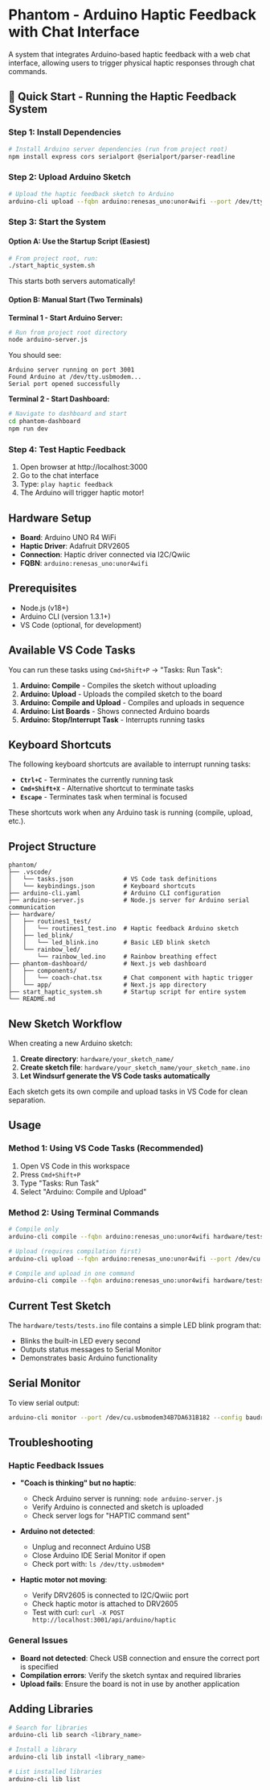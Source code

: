 # Phantom - Arduino Haptic Feedback with Chat Interface

A system that integrates Arduino-based haptic feedback with a web chat interface, allowing users to trigger physical haptic responses through chat commands.

## 🚀 Quick Start - Running the Haptic Feedback System

### Step 1: Install Dependencies
```bash
# Install Arduino server dependencies (run from project root)
npm install express cors serialport @serialport/parser-readline
```

### Step 2: Upload Arduino Sketch
```bash
# Upload the haptic feedback sketch to Arduino
arduino-cli upload --fqbn arduino:renesas_uno:unor4wifi --port /dev/tty.usbmodem* hardware/routines1_test
```

### Step 3: Start the System

#### Option A: Use the Startup Script (Easiest)
```bash
# From project root, run:
./start_haptic_system.sh
```
This starts both servers automatically!

#### Option B: Manual Start (Two Terminals)

**Terminal 1 - Start Arduino Server:**
```bash
# Run from project root directory
node arduino-server.js
```
You should see:
```
Arduino server running on port 3001
Found Arduino at /dev/tty.usbmodem...
Serial port opened successfully
```

**Terminal 2 - Start Dashboard:**
```bash
# Navigate to dashboard and start
cd phantom-dashboard
npm run dev
```

### Step 4: Test Haptic Feedback
1. Open browser at http://localhost:3000
2. Go to the chat interface
3. Type: `play haptic feedback`
4. The Arduino will trigger haptic motor!

## Hardware Setup
- **Board**: Arduino UNO R4 WiFi
- **Haptic Driver**: Adafruit DRV2605
- **Connection**: Haptic driver connected via I2C/Qwiic
- **FQBN**: `arduino:renesas_uno:unor4wifi`

## Prerequisites
- Node.js (v18+)
- Arduino CLI (version 1.3.1+)
- VS Code (optional, for development)

## Available VS Code Tasks

You can run these tasks using `Cmd+Shift+P` → "Tasks: Run Task":

1. **Arduino: Compile** - Compiles the sketch without uploading
2. **Arduino: Upload** - Uploads the compiled sketch to the board
3. **Arduino: Compile and Upload** - Compiles and uploads in sequence
4. **Arduino: List Boards** - Shows connected Arduino boards
5. **Arduino: Stop/Interrupt Task** - Interrupts running tasks

## Keyboard Shortcuts

The following keyboard shortcuts are available to interrupt running tasks:

- **`Ctrl+C`** - Terminates the currently running task
- **`Cmd+Shift+X`** - Alternative shortcut to terminate tasks
- **`Escape`** - Terminates task when terminal is focused

These shortcuts work when any Arduino task is running (compile, upload, etc.).

## Project Structure

```
phantom/
├── .vscode/
│   └── tasks.json              # VS Code task definitions
│   └── keybindings.json        # Keyboard shortcuts
├── arduino-cli.yaml            # Arduino CLI configuration
├── arduino-server.js           # Node.js server for Arduino serial communication
├── hardware/
│   ├── routines1_test/
│   │   └── routines1_test.ino  # Haptic feedback Arduino sketch
│   ├── led_blink/
│   │   └── led_blink.ino       # Basic LED blink sketch
│   └── rainbow_led/
│       └── rainbow_led.ino     # Rainbow breathing effect
├── phantom-dashboard/          # Next.js web dashboard
│   ├── components/
│   │   └── coach-chat.tsx      # Chat component with haptic trigger
│   └── app/                    # Next.js app directory
├── start_haptic_system.sh      # Startup script for entire system
└── README.md
```

## New Sketch Workflow

When creating a new Arduino sketch:

1. **Create directory**: `hardware/your_sketch_name/`
2. **Create sketch file**: `hardware/your_sketch_name/your_sketch_name.ino`
3. **Let Windsurf generate the VS Code tasks automatically**

Each sketch gets its own compile and upload tasks in VS Code for clean separation.

## Usage

### Method 1: Using VS Code Tasks (Recommended)
1. Open VS Code in this workspace
2. Press `Cmd+Shift+P`
3. Type "Tasks: Run Task"
4. Select "Arduino: Compile and Upload"

### Method 2: Using Terminal Commands
```bash
# Compile only
arduino-cli compile --fqbn arduino:renesas_uno:unor4wifi hardware/tests

# Upload (requires compilation first)
arduino-cli upload --fqbn arduino:renesas_uno:unor4wifi --port /dev/cu.usbmodem34B7DA631B182 hardware/tests

# Compile and upload in one command
arduino-cli compile --fqbn arduino:renesas_uno:unor4wifi hardware/tests && arduino-cli upload --fqbn arduino:renesas_uno:unor4wifi --port /dev/cu.usbmodem34B7DA631B182 hardware/tests
```

## Current Test Sketch

The `hardware/tests/tests.ino` file contains a simple LED blink program that:
- Blinks the built-in LED every second
- Outputs status messages to Serial Monitor
- Demonstrates basic Arduino functionality

## Serial Monitor

To view serial output:
```bash
arduino-cli monitor --port /dev/cu.usbmodem34B7DA631B182 --config baudrate=9600
```

## Troubleshooting

### Haptic Feedback Issues
- **"Coach is thinking" but no haptic**:
  - Check Arduino server is running: `node arduino-server.js`
  - Verify Arduino is connected and sketch is uploaded
  - Check server logs for "HAPTIC command sent"

- **Arduino not detected**:
  - Unplug and reconnect Arduino USB
  - Close Arduino IDE Serial Monitor if open
  - Check port with: `ls /dev/tty.usbmodem*`

- **Haptic motor not moving**:
  - Verify DRV2605 is connected to I2C/Qwiic port
  - Check haptic motor is attached to DRV2605
  - Test with curl: `curl -X POST http://localhost:3001/api/arduino/haptic`

### General Issues
- **Board not detected**: Check USB connection and ensure the correct port is specified
- **Compilation errors**: Verify the sketch syntax and required libraries
- **Upload fails**: Ensure the board is not in use by another application

## Adding Libraries

```bash
# Search for libraries
arduino-cli lib search <library_name>

# Install a library
arduino-cli lib install <library_name>

# List installed libraries
arduino-cli lib list
```
